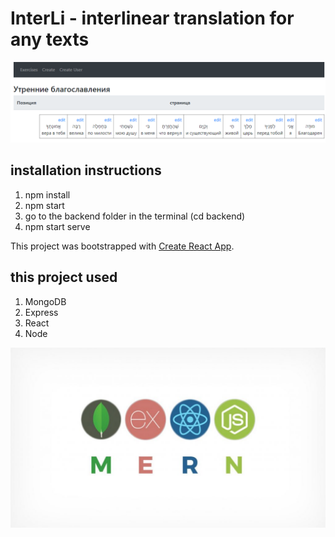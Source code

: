 # InterLi - interlinear translation for any texts

 
![alt text](src/img/img_for_github.png "Illustration for the project")

 
## installation instructions

1. npm install
2. npm start
3. go to the backend folder in the terminal (cd backend)
4. npm start serve

 
This project was bootstrapped with [Create React App](https://github.com/facebook/create-react-app).

## this project used

1. MongoDB
2. Express
3. React
4. Node 
 
![alt text](src/img/mern.jpg "Illustration for the project")

